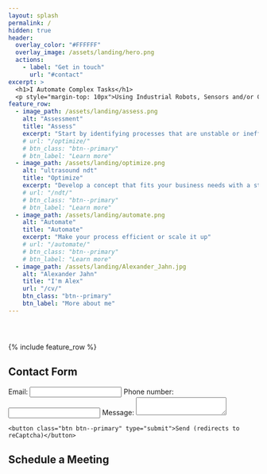 ```yaml
---
layout: splash
permalink: /
hidden: true
header:
  overlay_color: "#FFFFFF"
  overlay_image: /assets/landing/hero.png
  actions:
    - label: "Get in touch"
      url: "#contact"
excerpt: >
  <h1>I Automate Complex Tasks</h1>
  <p style="margin-top: 10px">Using Industrial Robots, Sensors and/or Custom Software</p>
feature_row:
  - image_path: /assets/landing/assess.png
    alt: "Assessment"
    title: "Assess"
    excerpt: "Start by identifying processes that are unstable or inefficient"
    # url: "/optimize/"
    # btn_class: "btn--primary"
    # btn_label: "Learn more"
  - image_path: /assets/landing/optimize.png
    alt: "ultrasound ndt"
    title: "Optimize"
    excerpt: "Develop a concept that fits your business needs with a strong business case"
    # url: "/ndt/"
    # btn_class: "btn--primary"
    # btn_label: "Learn more"
  - image_path: /assets/landing/automate.png
    alt: "Automate"
    title: "Automate"
    excerpt: "Make your process efficient or scale it up"
    # url: "/automate/"
    # btn_class: "btn--primary"
    # btn_label: "Learn more"
  - image_path: /assets/landing/Alexander_Jahn.jpg
    alt: "Alexander Jahn"
    title: "I'm Alex"
    url: "/cv/"
    btn_class: "btn--primary"
    btn_label: "More about me"
---
```


<header>
  <link rel="stylesheet" href="../assets/css/landing.css" />
  <link rel="stylesheet" href="../assets/css/navbar.css" />
  <script>
    window.addEventListener('load', (event) => {
      console.log('page is fully loaded');
      var element = document.querySelector('.site-logo');
      element.classList.add("darkreader");
      element = document.querySelector('.site-logo img');
      element.classList.add("darkreader");
    });
  </script>
</header>
{% include feature_row %}

<div class="container">
  <h2 id="contact">Contact Form</h2>
  <form action="https://formspree.io/f/xnqlggyl" method="POST">
    <label>
      Email:
      <input type="email" name="_replyto" />
    </label>
    <label>
      Phone number:
      <input type="text" name="telehone" />
    </label>
    <label>
      Message:
      <textarea name="message"></textarea>
    </label>

    <button class="btn btn--primary" type="submit">Send (redirects to reCaptcha)</button>

  </form>
</div>
<div class="container">
  <h2 id="contact">Schedule a Meeting</h2>
  <div class="calendly-inline-widget" data-url="https://calendly.com/jahn-alexander/15min" style="width:100%;height:700px;"></div>
  <script type="text/javascript" src="https://assets.calendly.com/assets/external/widget.js" async></script>
</div>
